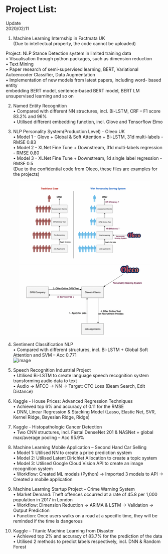 # Project List:
Update     
2020/02/11

1. Machine Learning Internship in Factmata UK  
(Due to intellectual property, the code cannot be uploaded)   
    
Project: NLP Stance Detection system in limited training data   
•	Visualisation through python packages, such as dimension reduction  
•	Text Mining  
•	Paper research of semi-supervised learning, BERT, Variational Autoencoder Classifier, Data Augmentation  
•	Implementation of new models from latest papers, including word- based entity  
embedding BERT model, sentence-based BERT model, BERT LM unsupervised learning and so on   


2. Named Entity Recognition    
•	Compared with different NN structures, incl. Bi-LSTM, CRF – F1 score 83.2% and 96%   
•	Utilised different embedding function, incl. Glove and Tensorflow Elmo  

3. NLP Personality System(Production Level) - Oleeo UK    
•	Model 1 - Glove + Global & Soft Attention + Bi-LSTM, 31d multi-labels - RMSE 0.83  
•	Model 2 - XLNet Fine Tune + Downstream, 31d multi-labels regression - RMSE 0.80  
•	Model 3 - XLNet Fine Tune + Downstream,  1d single label regression - RMSE 0.5    
(Due to the confidential code from Oleeo, these files are examples for the projects)   

<div align="center">
<img src="https://github.com/ccalvin97/calvin-s-project/blob/master/NLP%20Personality%20System-Oleeo%20UK/dissertation_model_1/111.png" width="420" alt= "Business Application1" /><img src="https://github.com/ccalvin97/calvin-s-project/blob/master/NLP%20Personality%20System-Oleeo%20UK/dissertation_model_1/222.png" width="420" alt= "Business Application2" />
</div>


4. Sentiment Classification NLP  
•	Compared with different structures, incl. Bi-LSTM + Global Soft Attention and SVM – Acc 0.771  
![image](https://github.com/ccalvin97/kaggle2/blob/master/NLP_sentiment%20classification/poster.gif)

5. Speech Recognition Industrial Project  
•	Utilised Bi-LSTM to create language speech recognition system transforming audio data to text  
•	Audio → MFCC → NN → Target: CTC Loss (Beam Search, Edit Distance)  

6. Kaggle - House Prices: Advanced Regression Techniques   
•	Achieved top 6% and accuracy of 0.11 for the RMSE  
•	DNN, Linear Regression & Stacking Model (Lasso, Elastic Net, SVR, Kernel Ridge, Bayesian Ridge, Ridge)   

7. Kaggle - Histopathologic Cancer Detection  
•	Two CNN structures, incl. Fastai DenseNet 201 & NASNet + global max/average pooling – Acc 95.9%  

8. Machine Learning Mobile Application – Second Hand Car Selling  
•	Model 1: Utilised NN to create a price prediction system  
•	Model 2: Utilised Latent Dirichlet Allocation to create a topic system  
•	Model 3: Utilised Google Cloud Vision API to create an image recognition system  
•	Workflow: Created ML models (Python) → Imported 3 models to API → Created a mobile application  

9. Machine Learning Startup Project – Crime Warning System   
•	Market Demand: Theft offences occurred at a rate of 45.8 per 1,000 population in 2017 in London   
•	Workflow: Dimension Reduction → ARIMA & LSTM → Validation → Output Prediction  
•	Function: Once users walks on a road at a specific time, they will be reminded if the time is dangerous  

10. Kaggle – Titanic Machine Learning from Disaster   
•	Achieved top 2% and accuracy of 83.7% for the prediction of the data  
•	Utilised 2 methods to predict labels respectively, incl. DNN & Random Forest  
